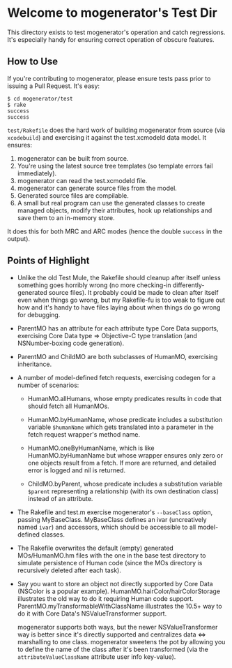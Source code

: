 Welcome to mogenerator's Test Dir
=================================

This directory exists to test mogenerator's operation and catch regressions. It's especially handy for ensuring correct operation of obscure features.

How to Use
----------

If you're contributing to mogenerator, please ensure tests pass prior to issuing a Pull Request. It's easy:

	$ cd mogenerator/test
	$ rake
	success
	success

`test/Rakefile` does the hard work of building mogenerator from source (via `xcodebuild`) and exercising it against the test.xcmodeld data model. It ensures:

1. mogenerator can be built from source.
2. You're using the latest source tree templates (so template errors fail immediately).
3. mogenerator can read the test.xcmodeld file.
4. mogenerator can generate source files from the model.
5. Generated source files are compilable.
6. A small but real program can use the generated classes to create managed objects, modify their attributes, hook up relationships and save them to an in-memory store.

It does this for both MRC and ARC modes (hence the double `success` in the output).

Points of Highlight
-------------------

* Unlike the old Test Mule, the Rakefile should cleanup after itself unless something goes horribly wrong (no more checking-in differently-generated source files). It probably could be made to clean after itself even when things go wrong, but my Rakefile-fu is too weak to figure out how and it's handy to have files laying about when things do go wrong for debugging.

* ParentMO has an attribute for each attribute type Core Data supports, exercising Core Data type => Objective-C type translation (and NSNumber-boxing code generation).

* ParentMO and ChildMO are both subclasses of HumanMO, exercising inheritance.

* A number of model-defined fetch requests, exercising codegen for a number of scenarios:

	* HumanMO.allHumans, whose empty predicates results in code that should fetch all HumanMOs.

	* HumanMO.byHumanName, whose predicate includes a substitution variable `$humanName` which gets translated into a parameter in the fetch request wrapper's method name.

	* HumanMO.oneByHumanName, which is like HumanMO.byHumanName but whose wrapper ensures only zero or one objects result from a fetch. If more are returned, and detailed error is logged and nil is returned.

	* ChildMO.byParent, whose predicate includes a substitution variable `$parent` representing a relationship (with its own destination class) instead of an attribute.

* The Rakefile and test.m exercise mogenerator's `--baseClass` option, passing MyBaseClass. MyBaseClass defines an ivar (uncreatively named `ivar`) and accessors, which should be accessible to all model-defined classes.

* The Rakefile overwrites the default (empty) generated MOs/HumanMO.hm files with the one in the base test directory to simulate persistence of Human code (since the MOs directory is recursively deleted after each task).

* Say you want to store an object not directly supported by Core Data (NSColor is a popular example). HumanMO.hairColor/hairColorStorage illustrates the old way to do it requiring Human code support. ParentMO.myTransformableWithClassName illustrates the 10.5+ way to do it with Core Data's NSValueTransformer support.

  mogenerator supports both ways, but the newer NSValueTransformer way is better since it's directly supported and centralizes data <=> marshalling to one class. mogenerator sweetens the pot by allowing you to define the name of the class after it's been transformed (via the `attributeValueClassName` attribute user info key-value).